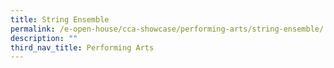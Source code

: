 ```yaml
---
title: String Ensemble
permalink: /e-open-house/cca-showcase/performing-arts/string-ensemble/
description: ""
third_nav_title: Performing Arts
---
```

